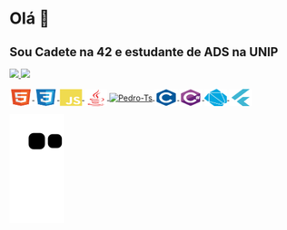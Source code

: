 # Olá 👋
## Sou Cadete na 42 e estudante de ADS na UNIP
 
   <div align="left">
  <a href="https://github.com/prezadopedro">
   
 
  <img height="180em" src="https://github-readme-stats.vercel.app/api?username=prezadopedro&show_icons=true&theme=dracula&include_all_commits=true&count_private=true"/>

  
   <img height="180em" src="https://github-readme-stats.vercel.app/api/top-langs/?username=prezadopedro&layout=compact&langs_count=7&theme=dracula"/>
</div>

<div style="display: inline_block"><br>
  <img align="center" alt="Pedro-HTML" height="30" width="40" src="https://raw.githubusercontent.com/devicons/devicon/master/icons/html5/html5-original.svg">
  <img align="center" alt="Pedro-CSS" height="30" width="40" src="https://raw.githubusercontent.com/devicons/devicon/master/icons/css3/css3-original.svg">
  <img align="center" alt="Pedro-Js" height="30" width="40" src="https://raw.githubusercontent.com/devicons/devicon/master/icons/javascript/javascript-plain.svg">
  <img align="center" alt="Pedro-Ts" height="30" width="40" src="https://raw.githubusercontent.com/devicons/devicon/master/icons/java/java-plain.svg">
  <img align="center" alt="Pedro-Ts" height="30" width="32" src="https://devkico.itexto.com.br/wp-content/uploads/2014/08/spring-boot-project-logo-300x270.png">
  <img align="center" alt="Pedro-Python" height="30" width="40" src="https://raw.githubusercontent.com/devicons/devicon/master/icons/c/c-plain.svg">
  <img align="center" alt="Pedro-Csharp" height="30" width="40" src="https://raw.githubusercontent.com/devicons/devicon/master/icons/csharp/csharp-original.svg">
  <img align="center" alt="Pedro-React" height="30" width="40" src="https://raw.githubusercontent.com/devicons/devicon/master/icons/dart/dart-plain.svg">
 <img align="center" alt="Pedro-React" height="30" width="40" src="https://raw.githubusercontent.com/devicons/devicon/master/icons/flutter/flutter-plain.svg">

 ![Snake animation](https://github.com/rafaballerini/rafaballerini/blob/output/github-contribution-grid-snake.svg)
 </div>
